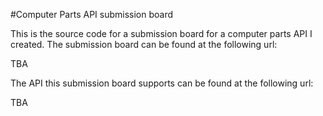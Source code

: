 #Computer Parts API submission board


This is the source code for a submission board for a computer parts API I created. The submission board can be found at the following url:

TBA


The API this submission board supports can be found at the following url:

TBA
